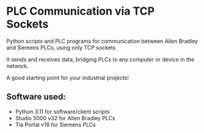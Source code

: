 # PLC Communication via TCP Sockets

Python scripts and PLC programs for communication between Allen Bradley and Siemens PLCs, using only TCP sockets

It sends and receives data, bridging PLCs to any computer or device in the network.

A good starting point for your industrial projects!


## Software used:
- Python 3.11 for software/client scripts
- Studio 5000 v32 for Allen Bradley PLCs
- Tia Portal v18 for Siemens PLCs